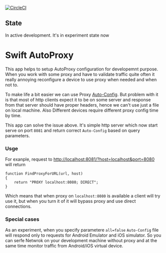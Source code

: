 [![CircleCI](https://circleci.com/gh/yamsergey/swift-autoproxy.svg?style=svg)](https://circleci.com/gh/yamsergey/swift-autoproxy)

## State 
In active development. It's in experiment state now

# Swift AutoProxy

This app helps to setup AutoProxy configuration for developemnt purpose.
When you work with some proxy and have to validate traffic quite often it really annoying reconfigure a device to use proxy when needed and when not to.

To make life a bit easier we can use Proxy [Auto-Config](https://en.wikipedia.org/wiki/Proxy_auto-config). But problem with it is that most of http clients expect it to be on some server and response from that server should have proper headers, hence we can't use just a file on local machine.  Also Different devices require different proxy config time by time.

This app can solve the issue above. It's simple http server which now start serve on port `8081` and return correct `Auto-Config` based on query parameters.

### Usge 

For exanple, request to [http://localhost:8081/?host=localhost&port=8080](http://localhost:8081/?host=localhost&port=8080) will return
```
function FindProxyForURL(url, host)
{
    return "PROXY localhost:8080; DIRECT";
}

```

Which means that when proxy on `localhost:8080` is available a client will try use it, but when you turn it of it will bypass proxy and use direct connections.

### Special cases

As an experiment, when you specify parametere `all=false` `Auto-Config` file will respond only to requests for Android  Emulator and iOS simulator. So you can serfe Netwrok on your development machine without proxy and at the same time monitor traffic from Android/iOS virtual device.
